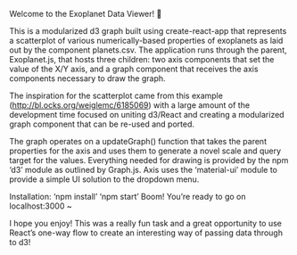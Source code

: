 Welcome to the Exoplanet Data Viewer! 🌌

This is a modularized d3 graph built using create-react-app that represents a scatterplot of various numerically-based properties of exoplanets as laid out by the component planets.csv. The application runs through the parent, Exoplanet.js, that hosts three children: two axis components that set the value of the X/Y axis, and a graph component that receives the axis components necessary to draw the graph. 

The inspiration for the scatterplot came from this example (http://bl.ocks.org/weiglemc/6185069) with a large amount of the development time focused on uniting d3/React and creating a modularized graph component that can be re-used and ported. 

The graph operates on a updateGraph() function that takes the parent properties for the axis and uses them to generate a novel scale and query target for the values. Everything needed for drawing is provided by the npm ‘d3’ module as outlined by Graph.js. Axis uses the ‘material-ui’ module to provide a simple UI solution to the dropdown menu.

Installation: 
‘npm install’
‘npm start’
Boom! You’re ready to go on localhost:3000 ~ 

I hope you enjoy! This was a really fun task and a great opportunity to use React’s one-way flow to create an interesting way of passing data through to d3!